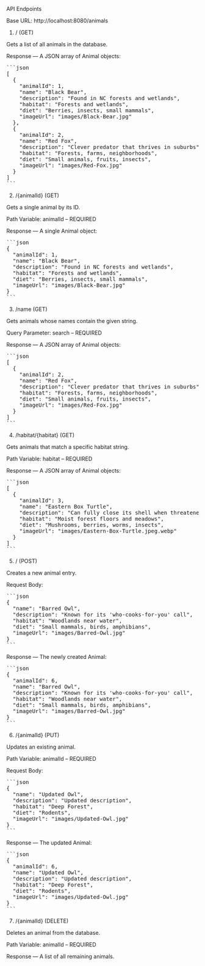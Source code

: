 API Endpoints

Base URL: http://localhost:8080/animals


1. / (GET)

Gets a list of all animals in the database.

Response — A JSON array of Animal objects:

<pre>
```json
[
  {
    "animalId": 1,
    "name": "Black Bear",
    "description": "Found in NC forests and wetlands",
    "habitat": "Forests and wetlands",
    "diet": "Berries, insects, small mammals",
    "imageUrl": "images/Black-Bear.jpg"
  },
  {
    "animalId": 2,
    "name": "Red Fox",
    "description": "Clever predator that thrives in suburbs",
    "habitat": "Forests, farms, neighborhoods",
    "diet": "Small animals, fruits, insects",
    "imageUrl": "images/Red-Fox.jpg"
  }
]
```
</pre>


2. /{animalId} (GET)

Gets a single animal by its ID.

Path Variable: animalId <Long> – REQUIRED

Response — A single Animal object:

<pre>
```json
{
  "animalId": 1,
  "name": "Black Bear",
  "description": "Found in NC forests and wetlands",
  "habitat": "Forests and wetlands",
  "diet": "Berries, insects, small mammals",
  "imageUrl": "images/Black-Bear.jpg"
}
```
</pre>



3. /name (GET)

Gets animals whose names contain the given string.

Query Parameter: search <String> – REQUIRED

Response — A JSON array of Animal objects:

<pre>
```json
[
  {
    "animalId": 2,
    "name": "Red Fox",
    "description": "Clever predator that thrives in suburbs",
    "habitat": "Forests, farms, neighborhoods",
    "diet": "Small animals, fruits, insects",
    "imageUrl": "images/Red-Fox.jpg"
  }
]
```
</pre>



4. /habitat/{habitat} (GET)

Gets animals that match a specific habitat string.

Path Variable: habitat <String> – REQUIRED

Response — A JSON array of Animal objects:

<pre>
```json
[
  {
    "animalId": 3,
    "name": "Eastern Box Turtle",
    "description": "Can fully close its shell when threatened",
    "habitat": "Moist forest floors and meadows",
    "diet": "Mushrooms, berries, worms, insects",
    "imageUrl": "images/Eastern-Box-Turtle.jpeg.webp"
  }
]
```
</pre>



5. / (POST)

Creates a new animal entry.

Request Body:

<pre>
```json
{
  "name": "Barred Owl",
  "description": "Known for its 'who-cooks-for-you' call",
  "habitat": "Woodlands near water",
  "diet": "Small mammals, birds, amphibians",
  "imageUrl": "images/Barred-Owl.jpg"
}
```
</pre>


Response — The newly created Animal:

<pre>
```json
{
  "animalId": 6,
  "name": "Barred Owl",
  "description": "Known for its 'who-cooks-for-you' call",
  "habitat": "Woodlands near water",
  "diet": "Small mammals, birds, amphibians",
  "imageUrl": "images/Barred-Owl.jpg"
}
```
</pre>



6. /{animalId} (PUT)

Updates an existing animal.

Path Variable: animalId <Long> – REQUIRED

Request Body:

<pre>
```json
{
  "name": "Updated Owl",
  "description": "Updated description",
  "habitat": "Deep Forest",
  "diet": "Rodents",
  "imageUrl": "images/Updated-Owl.jpg"
}
```
</pre>


Response — The updated Animal:

<pre>
```json
{
  "animalId": 6,
  "name": "Updated Owl",
  "description": "Updated description",
  "habitat": "Deep Forest",
  "diet": "Rodents",
  "imageUrl": "images/Updated-Owl.jpg"
}
```
</pre>



7. /{animalId} (DELETE)

Deletes an animal from the database.

Path Variable: animalId <Long> – REQUIRED

Response — A list of all remaining animals.

